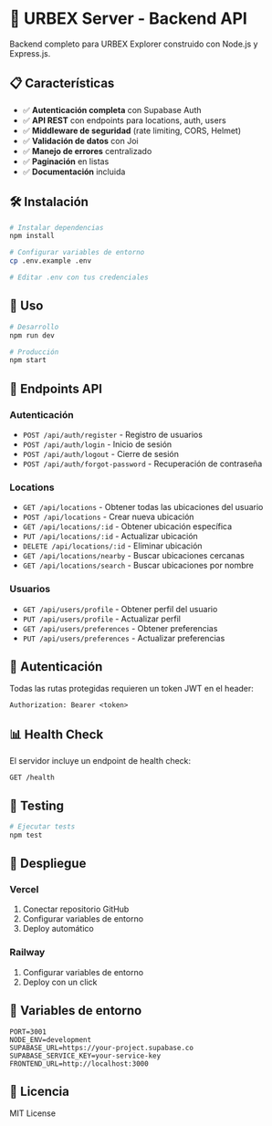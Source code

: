 # 🚀 URBEX Server - Backend API

Backend completo para URBEX Explorer construido con Node.js y Express.js.

## 📋 Características

- ✅ **Autenticación completa** con Supabase Auth
- ✅ **API REST** con endpoints para locations, auth, users
- ✅ **Middleware de seguridad** (rate limiting, CORS, Helmet)
- ✅ **Validación de datos** con Joi
- ✅ **Manejo de errores** centralizado
- ✅ **Paginación** en listas
- ✅ **Documentación** incluida

## 🛠️ Instalación

```bash
# Instalar dependencias
npm install

# Configurar variables de entorno
cp .env.example .env

# Editar .env con tus credenciales
```

## 🚀 Uso

```bash
# Desarrollo
npm run dev

# Producción
npm start
```

## 📡 Endpoints API

### Autenticación
- `POST /api/auth/register` - Registro de usuarios
- `POST /api/auth/login` - Inicio de sesión
- `POST /api/auth/logout` - Cierre de sesión
- `POST /api/auth/forgot-password` - Recuperación de contraseña

### Locations
- `GET /api/locations` - Obtener todas las ubicaciones del usuario
- `POST /api/locations` - Crear nueva ubicación
- `GET /api/locations/:id` - Obtener ubicación específica
- `PUT /api/locations/:id` - Actualizar ubicación
- `DELETE /api/locations/:id` - Eliminar ubicación
- `GET /api/locations/nearby` - Buscar ubicaciones cercanas
- `GET /api/locations/search` - Buscar ubicaciones por nombre

### Usuarios
- `GET /api/users/profile` - Obtener perfil del usuario
- `PUT /api/users/profile` - Actualizar perfil
- `GET /api/users/preferences` - Obtener preferencias
- `PUT /api/users/preferences` - Actualizar preferencias

## 🔐 Autenticación

Todas las rutas protegidas requieren un token JWT en el header:
```
Authorization: Bearer <token>
```

## 📊 Health Check

El servidor incluye un endpoint de health check:
```
GET /health
```

## 🧪 Testing

```bash
# Ejecutar tests
npm test
```

## 🚀 Despliegue

### Vercel
1. Conectar repositorio GitHub
2. Configurar variables de entorno
3. Deploy automático

### Railway
1. Configurar variables de entorno
2. Deploy con un click

## 🔧 Variables de entorno

```env
PORT=3001
NODE_ENV=development
SUPABASE_URL=https://your-project.supabase.co
SUPABASE_SERVICE_KEY=your-service-key
FRONTEND_URL=http://localhost:3000
```

## 📄 Licencia

MIT License
